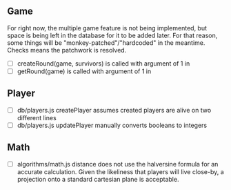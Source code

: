 ## Game
For right now, the multiple game feature is not being implemented, but space is being left in the database for it to be added later. For that reason, some things will be "monkey-patched"/"hardcoded" in the meantime. Checks means the patchwork is resolved.
- [ ] createRound(game, survivors) is called with argument of 1 in 
- [ ] getRound(game) is called with argument of 1 in 

## Player
- [ ] db/players.js createPlayer assumes created players are alive on two different lines
- [ ] db/players.js updatePlayer manually converts booleans to integers 

## Math
- [ ] algorithms/math.js distance does not use the halversine formula for an accurate calculation. Given the likeliness that players will live close-by, a projection onto a standard cartesian plane is acceptable.